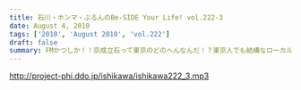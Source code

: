 ```yaml
---
title: 石川・ホンマ・ぶるんのBe-SIDE Your Life! vol.222-3
date: August 4, 2010
tags: ['2010', 'August 2010', 'vol.222']
draft: false
summary: FMかつしか！！京成立石って東京のどのへんなんだ！？東京人でも結構なローカルスポットです。良い居酒屋とかはあるらしい・・・程度の情報しか・・・NAMAE
---
```


http://project-phi.ddo.jp/ishikawa/ishikawa222_3.mp3